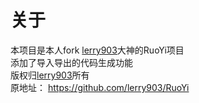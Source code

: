 关于
======
本项目是本人fork [lerry903](https://github.com/lerry903)大神的RuoYi项目<br>添加了导入导出的代码生成功能
<br>
版权归[lerry903](https://github.com/lerry903)所有
<br>
原地址：
https://github.com/lerry903/RuoYi
